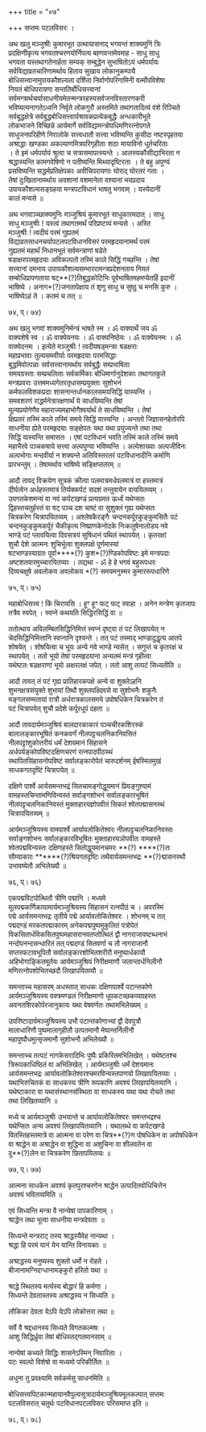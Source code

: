 +++
title = "०७"

+++
सप्तमः पटलविसरः ।  
  
अथ खलु मञ्जुश्रीः कुमारभूत उत्थायासनाद् भगवन्तं शाक्यमुनिं त्रिः   
प्रदक्षिणीकृत्य भगवतश्चरणयोर्निपत्य बह्गवन्तमेवमाह - साधु साधु   
भगवता यस्तथागतेनार्हता सम्यक् सम्बुद्धेन सुभाषितोऽयं धर्मपर्यायः   
सर्वविद्याव्रतचारिणामर्थाय हिताय सुखाय लोकानुकम्पायै   
बोधिसत्त्वानामुपायकौशल्यता दर्शिता निर्वाणोपरिगामिनी वर्त्मोपविशेषा   
नियतं बोधिपरायणा सन्ततिर्बोधिसत्त्वानां   
सर्वमन्त्रार्थचर्यासाधनीयमेतन्मन्त्ररहस्यसर्वजनविस्तारणकरी   
भविष्यत्यनागतेऽध्वनि निर्वृते लोकगुरौ अस्तमिते तथागतादित्यं वंशे रिञ्चिते   
सर्वबुद्धक्षेत्रे सर्वबुद्धबोधिसत्त्वार्यश्रावकप्रत्येकबुद्धैः अन्धकारीभूते   
लोकभाजने विच्छिन्ने आर्यमार्गे सर्वविद्यामन्त्रोपधिमणिरत्नोपगते   
साधुजनपरिहीणे निरालोके सत्त्वधातौ सत्त्वा भविष्यन्ति कुसीदा नष्टस्पृहतया   
अश्राद्धाः खण्डका अकल्याणमित्रपरिगृहीताः शठाः मायाविनो धूर्तचरिताः   
। ते इमं धर्मपर्यायं श्रुत्वा च सत्रासमापत्स्यन्ते । आलस्यकौसीद्याभिरता न   
श्रद्धास्यन्ति कामगवेषिणो न पतीष्यन्ति मिथ्यादृष्टिरताः । ते बहु अपुण्यं   
प्रसविष्यन्ति सद्धर्मप्रतिक्षेपकाः अवीचिपरायणाः घोराद् घोरतरं गताः ।  
तेषां दुःखितानामर्थाय अवशानां वशमानेता वश्यानां भयप्रदाय   
उपायकौशल्यसङ्ग्रहया मन्त्रपटविधानं भाषतु भगवाम् । यस्येदानीं   
कालं मन्यसे ॥

अथ भगवाञ्च्छाक्यमुनिः मञ्जुश्रियं कुमारभूतं साधुकारमदात् । साधु   
साधु मञ्जुश्रीः ! यस्त्वं तथागतमर्थं परिप्रष्टव्यं मन्यसे । अस्ति   
मञ्जुश्रीः ! त्वदीयं परमं गुह्यतमं   
विद्याव्रतसाधनचर्यापटलपटविधानविसरं परमहृदयानामर्थं परमं   
गुह्यतमं महार्थं निधानभूतं सर्वमन्त्राणां षडेते   
षडाक्षरपरमहृदयाः अविकल्पतो तस्मिं काले सिद्धिं गच्छन्ति । तेषां   
सत्त्वानां दमनाय उपायकौशल्यसम्भाररामन्त्रप्रदेशनताय नियतं   
सम्बोधिप्रापणताया षट्**(?)तिबुद्धकोटिभिः पूर्वभाषितमहमप्येतर्हि इदानीं   
भाषिष्ये । अनाग*(?)जनतापेक्षाय तं शृणु साधु च सुष्ठु च मनसि कुरु ।  
भाषिष्येऽहं ते । कतमं च तत् ॥

७४, प्। ७४)  
  
अथ खलु भगवां शाक्यमुनिर्मन्त्रं भाषते स्म । ॐ वाक्यार्थे जय ॐ   
वाक्यशेषे स्व । ॐ वाक्येयनयः । ॐ वाक्यनिष्ठेयः । ॐ वाक्येयनमः । ॐ   
वाक्येदनमः । इत्येते मञ्जुश्रीः ! त्वदीयषड्मन्त्राः षडक्षराः   
महाप्रभावाः तुल्यसमवीर्याः परमहृदयाः परमसिद्धाः   
बुद्धमिवोत्पन्नाः सर्वसत्त्वानामर्थाय सर्वबुद्धैः सम्प्रभाषिताः   
समयग्रस्ताः सम्प्रचलिताः सर्वकर्मिकाः बोधिमार्गानुदेशकाः तथागतकुले   
मन्त्रप्रवराः उत्तममध्यगेतरतृधासम्प्रयुक्ताः सुशोभनं   
कर्मफलविशकप्रदाः शासनान्तर्धानकालसमयसिद्धिं यास्यन्ति ।  
समवशरणं राद्धर्मनेत्रारक्षणार्थं ये साधयिष्यन्ति तेषां   
मूल्यप्रयोगेणैव महाराज्यमहाभोगैश्वर्यार्थं ते साधयिष्यन्ति । तेषां   
क्षिप्रतरं तस्मिं काले तस्मिं समये सिद्धिं यास्यन्ति । अन्ततो जिज्ञासनहेतोरपि   
साधनीया ह्येते परमहृदयाः सङ्क्षेपतः यथा यथा प्रयुज्यन्ते तथा तथा   
सिद्धिं यास्यन्ति समासतः । एषां पटविधानं भवति तस्मिं काले तस्मिं समये   
महाभैरवे पञ्चकषाये सत्त्वा अल्पपुण्या भविष्यन्ति । अल्पेशाख्याः अल्पजीविनः   
अल्पभोगाः मन्दवीर्या न शक्यन्ते अतिविस्तरतरं पटविधानादीनि कर्माणि   
प्रारभन्तुम् । तेषामर्थाय भाषिष्ये सङ्क्षिप्ततरम् ॥

आदौ तावद् विक्रयेण सूत्रकं क्रीत्वा पलमात्रमर्धपलमात्रं वा हस्तमात्रं   
दीर्घत्वेन अर्धहस्तमात्रं तिर्यक्कर्पटं सदशं तन्तुवायेन वाययितव्यम् ।  
उपगतकेशमन्यं वा नवं कर्पटखण्डं प्रत्यग्रमत ऊर्ध्वं यथेप्सतः   
द्विहस्तचतुर्हस्तं वा षट् पञ्च दश चाष्टं वा सुशुक्लं गृह्य यथेप्सतः   
चित्रकरेण चित्रापयितव्यम् । अश्लेषकैरङ्गैः चन्दनकर्पूरकुङ्कुमसितैः पटं   
चन्दनकुङ्कुमकर्पूरं चैकीकृत्य निष्प्राणकेनोदके निःकलुषेनालोड्य नवे   
भाण्डे पटं प्लावयित्वा दिवसत्रयं सुषिधानं पथितं स्थापयेत् । कृतरक्षां   
शुचौ देशे आत्मनः शुचिर्भूत्वा शुक्लपक्षे पूर्णमास्यां   
षटभाण्डस्याग्रतः पूर्वा****(?) कुश*(?)ण्डिकोपविष्टः इमे मन्त्रपदाः   
अष्टशतवारमुच्चारयितव्याः । तद्यथा - ॐ हे हे भगवं बहुरूपधरः   
दिव्यचक्षुषे अवलोकय अवलोकय *(?) समयमनुस्मर कुमाररूपधारिणे   
  
 ७५, प्। ७५)  
  
महाबोधिसत्त्व ! किं चिरायसि । हूꣳ हूꣳ फट् फट् स्वाहा । अनेन मन्त्रेण कृतजापः   
तत्रैव स्वपेत् । स्वप्ने कथयति सिद्धिरसिद्धिं वा ॥

ततोत्थाय अविलम्बितसिद्धिनिमित्तं स्वप्नं दृष्ट्वा तं पटं लिखापयेत् न   
चेदसिद्धिनिमित्तानि स्वप्नानि दृश्यन्ते । तत् पटं तस्माद् भाण्डादुद्धृत्य आतपे   
शोषयेत् । शोषयित्वा च भूयः अन्ये नवे भाण्डे न्यसेत् । सगुप्तं च कृतरक्षं च   
स्थापयेत् । ततो भूयो तेषां परमहृदयाना अन्यतमं मन्त्रं गृहीत्वा   
यथेष्टतः षडक्षराणां भूयो अक्षरलक्षं जपेत् । ततो आशु तत्पटं सिध्यतीति ॥

आदौ तावत् तं पटं गृह्य प्रातिहारकपक्षे अन्ये वा शुक्लेऽहनि   
शुभनक्षत्रसंयुक्ते शुभायां तिथौ शुक्लपक्ष्दिवसे वा सुशोभनैः शकुनैः   
मङ्गलसम्मतायां रात्रौ अर्धरात्रकालसमये उपोषधिकेन चित्रकरेण तं   
पटं चित्रापयेत् शुचौ प्रदेशे कर्पूरधूपं दहता ॥

आदौ तावदार्यमञ्जुश्रियं बालदारकाकारं पञ्चचीरकशिरस्कं   
बालालङ्कारभूषितं कनकवर्णं नीलपट्टचलनिकानिवसितं   
नीलपट्टांशुकोत्तरीयं धर्मं देशयमानं सिंहासने   
अर्धपर्यङ्कोपविष्टदक्षिणचरणं रत्नपादपीठस्थं   
स्थापितसिंहासनोपविष्टं सर्वालङ्कारोपेतं चारुदर्शनम् ईषस्मितमुखं   
साधकगतदृष्टिं चित्रापयेत् ॥

दक्षिणे पार्श्वे आर्यसमन्तभद्रं सितचामङ्गोद्धूयमानं प्रियङ्गुश्यामं   
वामहस्तचिन्तामणिविन्यस्तं सर्वाङ्गशोभनं सर्वालङ्कारभूषितं   
नीलपट्टचलनिकानिवस्तं मुक्ताहारयज्ञोपवीतं सिकतं श्वेतपद्मासनस्थं   
चित्रापयितव्यम् ॥

आर्यमञ्जुश्रियस्य वामपार्श्वे आर्यावलोकितेश्वरः नीलपट्टचलनिकानिवस्तः   
सर्वाङ्गशोभनः सर्वालङ्कारविभूषितः मुक्ताहारयञोपवीतः वामहस्ते   
श्वेतपद्मविन्यस्तः दक्षिणहस्ते सितोद्धूयमानचमरः **(?) ****(?)तः   
सौम्याकारः ******(?)श्रियगतदृष्टिः तथैवार्यसमन्तभद्रः **(?)द्मासनस्थौ   
उभावष्येतौ अभिलेख्यौ ॥

७६, प्। ७६)  
  
एकपद्मविटपोत्थितौ त्रीणि पद्मानि । मध्यमे   
मूलपद्मकर्णिकायामार्यमञ्जुश्रियस्य सिंहासनं रत्नपीठं च । अपरस्मिं   
पद्मे आर्यसमन्तभद्रः तृतीये पद्मे आर्यावलोकितेश्वरः । शोभनम् च तत्   
पद्मदण्डं मरकतपद्माकारम् अनेकपद्मपुष्पमुकुलितं पत्रोपेतं   
विकसितार्धविकसितपुष्पमहासरानवतप्तोत्थितं द्वौ नागराजावष्टब्धनाभं   
नन्दोपनन्दसन्धारितं तत् पद्मदण्डं सितवर्णा च तौ नागराजानौ   
सप्तस्फटावभूपितौ सर्वालङ्कारशोभितशरीरौ मनुष्यार्धकायौ   
अहिभोगाङ्कितमूर्तयः आर्यमञ्जुश्रियं निरीक्षमाणौ जलान्तार्धनिलीनौ   
मणिरत्नोपशोभितच्छदौ लिखापयितव्यौ ॥

समन्ताच्च महासरम् अधस्तात् साधकः दक्षिणपार्श्वे पटान्तकोणे   
आर्यमञ्जुश्रियस्य वक्त्रमण्डलं निरीक्षमाणो धूपकटच्छकव्यग्रहस्तः   
अवनतशिरकोर्परजानुकायः यथा वेषवर्णतः तथामभिलेख्यम् ॥

उपरिष्टादार्यमञ्जुश्रियस्य उभौ पटान्तकोणाभ्यां द्वौ देवपुत्रौ   
मालाधारिणौ पुष्पमालागृहीतौ उत्पतमानौ मेघान्तर्निलीनौ   
महापुष्पौधमुत्सृजमानौ सुशोभनौ अभिलेख्यौ ॥

समन्ताच्च तत्पटं नागकेसरादिभिः पुष्पैः प्रकिरितमभिलिखेत् । यथेष्टतश्च   
त्रिरूपकाधिष्ठितं वा अभिलिखेत् । आर्यमञ्जुश्रीः धर्मं देशयमानः   
आर्यसमन्तभद्रः आर्यावलोकितेश्वरश्चमरविन्यस्तपाणयो लिखापयितव्याः ।  
यथाभिरुचितकं वा साधकस्य त्रीणि रूपकाणि अवश्यं लिखापयितव्यानि ।  
यथेष्टाकारा वा यथासंस्थानसंस्थिता वा साधकस्य यथा यथा रोचते तथा   
तथा लिखितव्यानि ॥

मध्ये च आर्यमञ्जुश्रीः उभयान्ते च आर्यावलोकितेश्वरः समन्तभद्रश्च   
यथेप्सितः अन्य अवश्यं लिखापयितव्यानि । यथालब्धे वा कर्पटखण्डे   
वितस्तिहस्तमात्रे वा आत्मना वा परेण वा चित्र**(?)ण पोषधिकेन वा अपोषधिकेन   
वा श्राद्धेन वा अश्राद्धेन वा शुद्धिना वा अशुचिना वा शीलवतेन वा   
दु**(?)लेन वा चित्रकरेण छितापयितव्यः ॥

७७, प्। ७७)  
  
आत्मना साधकेन अवश्यं कृतपुरश्चरणेन श्राद्धेन उत्पादितवोधिचित्तेन   
अवश्यं भवितव्यमिति ॥

एवं सिध्यन्ति मन्त्रा वै नान्येषां पापकारिणाम् ।  
श्राद्धेन तथा भूत्वा साधनीया मन्त्रदेवताः ॥

सिध्यन्ते मन्त्रराट् तस्य श्राद्धस्यैवेह नान्यथा ।  
श्रद्धा हि परमं यानं येन यान्ति विनायकाः ॥

अश्राद्धस्य मनुष्यस्य शुक्लो धर्मो न रोहते ।  
बीजानामग्निदग्धानामङ्कुरो हरितो यथा ॥

श्राद्धे स्थितस्य मर्त्यस्य बोद्धारं हि कर्मणा ।  
सिध्यन्ते देवतास्तस्य अश्राद्धस्य न सिध्यति ॥

लौकिका देवता येऽपि येऽपि लोकोत्तरा तथा ॥

सर्वे वै श्रद्दधानस्य सिध्यते विगतकल्मषः ।  
आशु सिद्धिर्ध्रुवा तेषां बोधिस्तद्गतमानसाम् ॥

नान्येषां कथ्यते सिद्धिः शासनेऽस्मिन् निवारिताः ।  
पटः स्वल्पो विशेषो वा मध्यमो परिकीर्तितः ॥

अधुना तु प्रवक्ष्यामि सर्वकर्मसु साधनमिति ॥

बोधिसत्त्वपिटकान्महायानवैपुल्यसूत्रादार्यमञ्जुश्रियमूलकल्पात् सप्तमः   
पटलविसरात् चतुर्थः पटविधानपटलविसरः परिसमाप्त इति ॥

७८, प्। ७८)  
  
